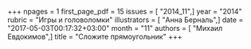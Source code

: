 +++
npages = 1
first_page_pdf = 15
issues = [ "2014_11",]
year = "2014"
rubric = "Игры и головоломки"
illustrators = [ "Анна Берналь",]
date = "2017-05-03T00:17:32+03:00"
month = "11"
authors = [ "Михаил Евдокимов",]
title = "Сложите прямоугольник"
+++
